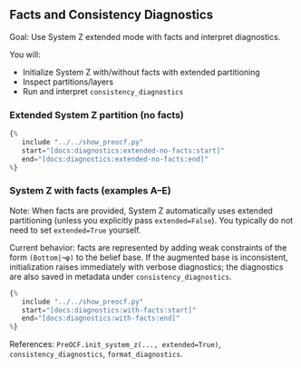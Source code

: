 ## Facts and Consistency Diagnostics

Goal: Use System Z extended mode with facts and interpret diagnostics.

You will:
- Initialize System Z with/without facts with extended partitioning
- Inspect partitions/layers
- Run and interpret `consistency_diagnostics`

### Extended System Z partition (no facts)

```python
{%
   include "../../show_preocf.py"
   start="[docs:diagnostics:extended-no-facts:start]"
   end="[docs:diagnostics:extended-no-facts:end]"
%}
```

### System Z with facts (examples A–E)

Note: When facts are provided, System Z automatically uses extended partitioning (unless you explicitly pass `extended=False`). You typically do not need to set `extended=True` yourself.

Current behavior: facts are represented by adding weak constraints of the form `(Bottom|¬φ)` to the belief base. If the augmented base is inconsistent, initialization raises immediately with verbose diagnostics; the diagnostics are also saved in metadata under `consistency_diagnostics`.

```python
{%
   include "../../show_preocf.py"
   start="[docs:diagnostics:with-facts:start]"
   end="[docs:diagnostics:with-facts:end]"
%}
```

References: `PreOCF.init_system_z(..., extended=True)`, `consistency_diagnostics`, `format_diagnostics`.
